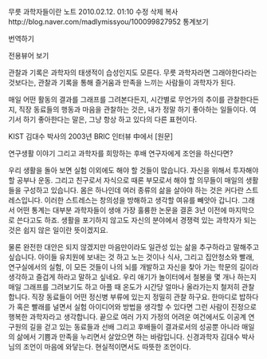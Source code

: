 무릇 과학자들이란   노트
2010.02.12. 01:10   수정   삭제
복사http://blog.naver.com/madlymissyou/100099827952
통계보기

번역하기

전용뷰어 보기

관찰과 기록은 과학자의 태생적이 습성인지도 모른다.
무릇 과학자라면 그래야한다라는 것보다는,
관찰과 기록을 통해 즐거움과 만족을 느끼는 사람들이 과학자가 된다.

매일 어떤 활동의 결과를 그래프를 그려본다든지,
시간별로 무언가의 추이를 관찰한다든지,
직장 동료들의 행동과 마음을 관찰하는 것은,
내가 정말 하기 좋아하는 일들이다.
여기서 하기 좋아한다는 말은,
그냥 항상 하고 있다의 다른 표현이다.

KIST 김대수 박사의 2003년 BRIC 인터뷰 中에서 [원문]

연구생활 이야기 그리고 과학자를 희망하는 후배 연구자에게 조언을 하신다면?

우리 생활을 돌아 보면 실험 이외에도 해야 할 것들이 많습니다. 자신을 위해서 투자해야 할 공부나 운동. 그리고 친구로서 자식으로 때론 부모로서 해야 할 의무들이 매일의 생활들을 구성하고 있습니다. 몸은 하나인데 여러 종류의 삶을 살아야 하는 것은 커다란 스트레스입니다. 이러한 스트레스는 창의성을 방해하고 생각할 여유를 빼앗아 갑니다. 그래서 어떤 통계는 대부분 과학자들이 생애 가장 훌륭한 논문을 결혼 3년 이전에 마지막으로 쓴다고도 하죠. 생활을 포기하지 않고도 자신의 분야에서 경쟁력 있는 과학자가 되는 것은 쉽지 않은 일이란 뜻이겠지요.

물론 완전한 대안은 되지 않겠지만 마음만이라도 일관성 있는 삶을 추구하라고 말해주고 싶습니다. 아이들 유치원에 보내는 것 하고 노는 것이나 식사, 그리고 집안청소와 빨래, 연구실에서의 실험, 이 모든 것들이 나의 뇌를 개발하고 자신을 찾아 가는 학문의 길이라 생각하고 즐겁게 하라고 말하고 싶네요. 우리 애기가 놀이터에서 철봉을 몇 개나 하는지 매일 그래프를 그려보기도 하고 아플 때 온도가 시간당 얼마나 올라가는지 철저히 관찰 합니다. 직장 동료들이 어떤 정신병 부류에 있는지 정밀히 관찰 하구요. 한마디로 밥하다가 혹은 빨래를 널면서 실험 아이디어와 방법을 생각할 수 있다면 그런 사람이 진정으로 행복한 과학자라고 생각합니다.
끝으로 여러 가지 가정의 어려운 여건에서도 이공계 연구원의 길을 걷고 있는 동료들과 선배 그리고 후배들이 결과로서의 성공뿐 아니라 매일의 삶에서 기쁨과 만족을 누리면서 살았으면 하는 바람입니다.
신경과학자 김대수 박사님의 조언이 마음에 와닿는다.
현실적이면서도 따뜻한 조언이다.
